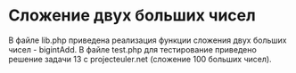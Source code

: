 # Сложение двух больших чисел

В файле lib.php приведена реализация функции сложения двух больших чисел - bigintAdd. В файле test.php для тестирование приведено решение задачи 13 с projecteuler.net (сложение 100 больших чисел).


